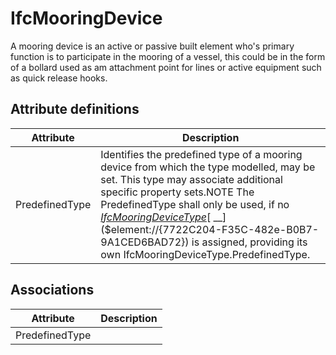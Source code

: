 IfcMooringDevice
================
A mooring device is an active or passive built element who's primary function
is to participate in the mooring of a vessel, this could be in the form of a
bollard used as am attachment point for lines or active equipment such as
quick release hooks.


Attribute definitions
---------------------
| Attribute      | Description                                                                                                                                                                                                                                                                                                                                                                                                      |
|----------------|------------------------------------------------------------------------------------------------------------------------------------------------------------------------------------------------------------------------------------------------------------------------------------------------------------------------------------------------------------------------------------------------------------------|
| PredefinedType | Identifies the predefined type of a mooring device from which the type modelled, may be set. This type may associate additional specific property sets.NOTE The PredefinedType shall only be used, if no [_IfcMooringDeviceType_]($element://{B09C5B5F-9AC4-4620-8F66-3DAC7AC707EA})[ __]($element://{7722C204-F35C-482e-B0B7-9A1CED6BAD72}) is assigned, providing its own IfcMooringDeviceType.PredefinedType. |

Associations
------------
| Attribute      | Description   |
|----------------|---------------|
| PredefinedType |               |

